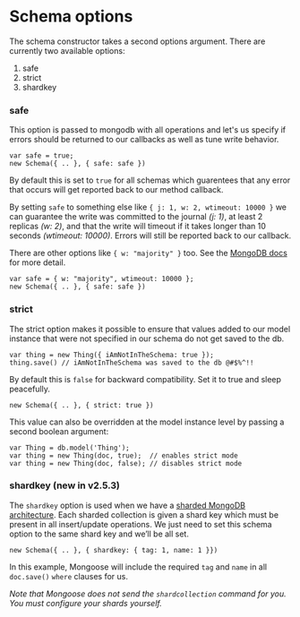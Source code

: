 
Schema options
==============

The schema constructor takes a second options argument. There are currently two available options:

1. safe
2. strict
3. shardkey

### safe

This option is passed to mongodb with all operations and let's us specify if errors should be returned to our callbacks as well as tune write behavior.

    var safe = true;
    new Schema({ .. }, { safe: safe })

By default this is set to `true` for all schemas which guarentees that any error that occurs will get reported back to our method callback.

By setting `safe` to something else like `{ j: 1, w: 2, wtimeout: 10000 }` we can guarantee the write was committed to the journal _(j: 1)_, at least 2 replicas _(w: 2)_, and that the write will timeout if it takes longer than 10 seconds _(wtimeout: 10000)_. Errors will still be reported back to our callback.

There are other options like `{ w: "majority" }` too. See the [MongoDB docs](http://www.mongodb.org/display/DOCS/Verifying+Propagation+of+Writes+with+getLastError) for more detail.

    var safe = { w: "majority", wtimeout: 10000 };
    new Schema({ .. }, { safe: safe })

### strict

The strict option makes it possible to ensure that values added to our model instance that were not specified in our schema do not get saved to the db.

    var thing = new Thing({ iAmNotInTheSchema: true });
    thing.save() // iAmNotInTheSchema was saved to the db @#$%^!!

By default this is `false` for backward compatibility. Set it to true and sleep peacefully.

    new Schema({ .. }, { strict: true })

This value can also be overridden at the model instance level by passing a second boolean argument:

    var Thing = db.model('Thing');
    var thing = new Thing(doc, true);  // enables strict mode
    var thing = new Thing(doc, false); // disables strict mode

### shardkey (new in v2.5.3)

The `shardkey` option is used when we have a [sharded MongoDB architecture](http://www.mongodb.org/display/DOCS/Sharding+Introduction). Each sharded collection is given a shard key which must be present in all insert/update operations. We just need to set this schema option to the same shard key and we’ll be all set.

    new Schema({ .. }, { shardkey: { tag: 1, name: 1 }})

In this example, Mongoose will include the required `tag` and `name` in all `doc.save()` `where` clauses for us.

_Note that Mongoose does not send the `shardcollection` command for you. You must configure your shards yourself._
